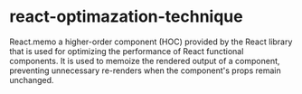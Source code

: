 # react-optimazation-technique
React.memo a higher-order component (HOC) provided by the React library that is used for optimizing the performance of React functional components. It is used to memoize the rendered output of a component, preventing unnecessary re-renders when the component's props remain unchanged.

